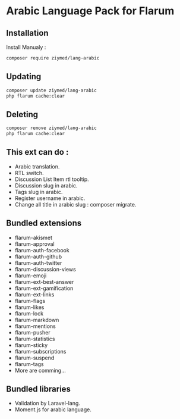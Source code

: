 # Arabic Language Pack for Flarum

## Installation

Install Manualy : 

```bash
composer require ziymed/lang-arabic
```

## Updating

```bash
composer update ziymed/lang-arabic
php flarum cache:clear
```

## Deleting

```bash
composer remove ziymed/lang-arabic
php flarum cache:clear
```

## This ext can do :

- Arabic translation.
- RTL switch.
- Discussion List Item rtl tooltip.
- Discussion slug in arabic.
- Tags slug in arabic.
- Register username in arabic.
- Change all title in arabic slug : composer migrate.

## Bundled extensions 

- flarum-akismet
- flarum-approval
- flarum-auth-facebook
- flarum-auth-github
- flarum-auth-twitter
- flarum-discussion-views
- flarum-emoji
- flarum-ext-best-answer
- flarum-ext-gamification
- flarum-ext-links
- flarum-flags
- flarum-likes
- flarum-lock
- flarum-markdown
- flarum-mentions
- flarum-pusher
- flarum-statistics
- flarum-sticky
- flarum-subscriptions
- flarum-suspend
- flarum-tags
- More are comming...

## Bundled libraries

- Validation by Laravel-lang.
- Moment.js for arabic language.


